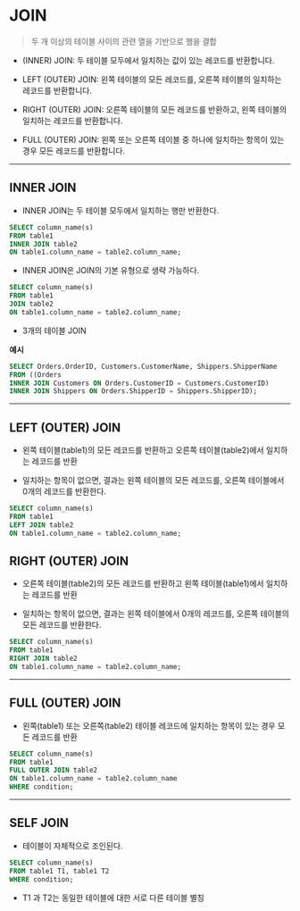 # JOIN

> 두 개 이상의 테이블 사이의 관련 열을 기반으로 행을 결합

- (INNER) JOIN: 두 테이블 모두에서 일치하는 값이 있는 레코드를 반환합니다.

- LEFT (OUTER) JOIN: 왼쪽 테이블의 모든 레코드를, 오른쪽 테이블의 일치하는 레코드를 반환합니다.

- RIGHT (OUTER) JOIN: 오른쪽 테이블의 모든 레코드를 반환하고, 왼쪽 테이블의 일치하는 레코드를 반환합니다.

- FULL (OUTER) JOIN: 왼쪽 또는 오른쪽 테이블 중 하나에 일치하는 항목이 있는 경우 모든 레코드를 반환합니다.

---

## INNER JOIN

- INNER JOIN는 두 테이블 모두에서 일치하는 행만 반환한다.

```SQL
SELECT column_name(s)
FROM table1
INNER JOIN table2
ON table1.column_name = table2.column_name;
```

- INNER JOIN은 JOIN의 기본 유형으로 생략 가능하다.

```SQL
SELECT column_name(s)
FROM table1
JOIN table2
ON table1.column_name = table2.column_name;
```

- 3개의 테이블 JOIN

**예시**

```SQL
SELECT Orders.OrderID, Customers.CustomerName, Shippers.ShipperName
FROM ((Orders
INNER JOIN Customers ON Orders.CustomerID = Customers.CustomerID)
INNER JOIN Shippers ON Orders.ShipperID = Shippers.ShipperID);
```

---

## LEFT (OUTER) JOIN

- 왼쪽 테이블(table1)의 모든 레코드를 반환하고 오른쪽 테이블(table2)에서 일치하는 레코드를 반환

- 일치하는 항목이 없으면, 결과는 왼쪽 테이블의 모든 레코드를, 오른쪽 테이블에서 0개의 레코드를 반환한다.

```SQL
SELECT column_name(s)
FROM table1
LEFT JOIN table2
ON table1.column_name = table2.column_name;
```

## RIGHT (OUTER) JOIN

- 오른쪽 테이블(table2)의 모든 레코드를 반환하고 왼쪽 테이블(table1)에서 일치하는 레코드를 반환

- 일치하는 항목이 없으면, 결과는 왼쪽 테이블에서 0개의 레코드를, 오른쪽 테이블의 모든 레코드를 반환한다.

```SQL
SELECT column_name(s)
FROM table1
RIGHT JOIN table2
ON table1.column_name = table2.column_name;
```

---

## FULL (OUTER) JOIN

- 왼쪽(table1) 또는 오른쪽(table2) 테이블 레코드에 일치하는 항목이 있는 경우 모든 레코드를 반환

```SQL
SELECT column_name(s)
FROM table1
FULL OUTER JOIN table2
ON table1.column_name = table2.column_name
WHERE condition;
```

---

## SELF JOIN

- 테이블이 자체적으로 조인된다.

```SQL
SELECT column_name(s)
FROM table1 T1, table1 T2
WHERE condition;
```

- T1 과 T2는 동일한 테이블에 대한 서로 다른 테이블 별칭
